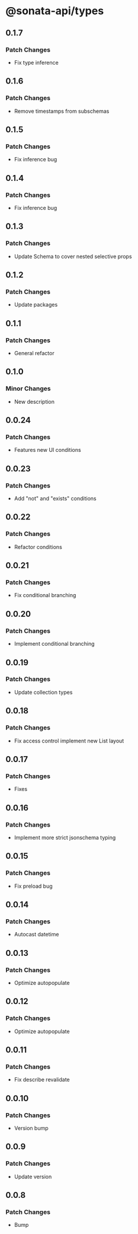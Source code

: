 # @sonata-api/types

## 0.1.7

### Patch Changes

- Fix type inference

## 0.1.6

### Patch Changes

- Remove timestamps from subschemas

## 0.1.5

### Patch Changes

- Fix inference bug

## 0.1.4

### Patch Changes

- Fix inference bug

## 0.1.3

### Patch Changes

- Update Schema<T> to cover nested selective props

## 0.1.2

### Patch Changes

- Update packages

## 0.1.1

### Patch Changes

- General refactor

## 0.1.0

### Minor Changes

- New description

## 0.0.24

### Patch Changes

- Features new UI conditions

## 0.0.23

### Patch Changes

- Add "not" and "exists" conditions

## 0.0.22

### Patch Changes

- Refactor conditions

## 0.0.21

### Patch Changes

- Fix conditional branching

## 0.0.20

### Patch Changes

- Implement conditional branching

## 0.0.19

### Patch Changes

- Update collection types

## 0.0.18

### Patch Changes

- Fix access control implement new List layout

## 0.0.17

### Patch Changes

- Fixes

## 0.0.16

### Patch Changes

- Implement more strict jsonschema typing

## 0.0.15

### Patch Changes

- Fix preload bug

## 0.0.14

### Patch Changes

- Autocast datetime

## 0.0.13

### Patch Changes

- Optimize autopopulate

## 0.0.12

### Patch Changes

- Optimize autopopulate

## 0.0.11

### Patch Changes

- Fix describe revalidate

## 0.0.10

### Patch Changes

- Version bump

## 0.0.9

### Patch Changes

- Update version

## 0.0.8

### Patch Changes

- Bump
